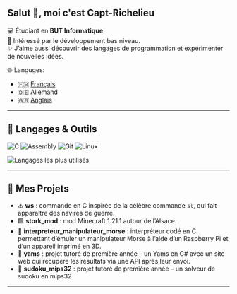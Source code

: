 ## Salut 👋, moi c'est Capt-Richelieu

💻 Étudiant en **BUT Informatique** </br> 
🌱 Intéressé par le développement bas niveau. </br>
✨ J’aime aussi découvrir des langages de programmation et expérimenter de nouvelles idées. </br>

🌐 Languges:  
- 🇫🇷 [Français](README.md)  
- 🇩🇪 [Allemand](README.de.md)  
- 🇬🇧 [Anglais](README.en.md)

---

## 🔧 Langages & Outils
![C](https://img.shields.io/badge/-C-333?logo=c&logoColor=white)
![Assembly](https://img.shields.io/badge/-MIPS32-333?logo=asm&logoColor=white)
![Git](https://img.shields.io/badge/-Git-333?logo=git)
![Linux](https://img.shields.io/badge/-Linux-333?logo=linux)

![Langages les plus utilisés](https://github-readme-stats.vercel.app/api/top-langs/?username=redstoner507&hide=html,css,javascript&langs_count=6&layout=compact&theme=radical&size_weight=0.5&count_weight=0.5)

---

## 📂 Mes Projets
- ⚓ **ws** : commande en C inspirée de la célèbre commande `sl`, qui fait apparaître des navires de guerre.  
- 🟩 **stork_mod** : mod Minecraft 1.21.1 autour de l’Alsace.  
- 📡 **interpreteur_manipulateur_morse** : interpréteur codé en C permettant d’émuler un manipulateur Morse à l’aide d’un Raspberry Pi et d’un appareil imprimé en 3D.  
- 🎲 **yams** : projet tutoré de première année – un Yams en C# avec un site web qui récupère les résultats via une API après leur envoi.
- 🧩 **sudoku_mips32** : projet tutoré de première année – un solveur de sudoku en mips32

---

